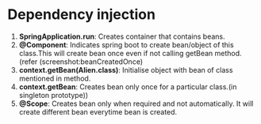 # Dependency injection
1. **SpringApplication.run**: Creates container that contains beans.
2. **@Component**: Indicates spring boot to create bean/object of this class.This will create bean once even if not calling getBean method.(refer (screenshot:beanCreatedOnce)
3. **context.getBean(Alien.class)**: Initialise object with bean of class mentioned in method.
4. **context.getBean**: Creates bean only once for a particular class.(in singleton prototype))
5. **@Scope**: Creates bean only when required and not automatically. It will create different bean everytime bean is created.
